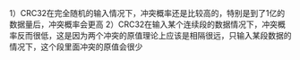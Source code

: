 1）CRC32在完全随机的输入情况下，冲突概率还是比较高的，特别是到了1亿的数据量后，冲突概率会更高
2）CRC32在输入某个连续段的数据情况下，冲突概率反而很低，这是因为两个冲突的原值理论上应该是相隔很远，只输入某段数据的情况下，这个段里面冲突的原值会很少
